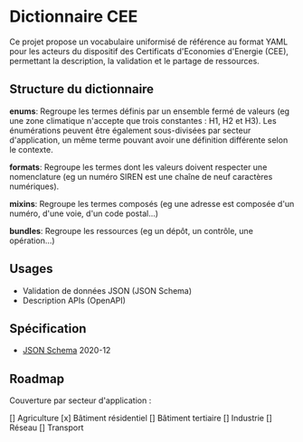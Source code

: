# Dictionnaire CEE

Ce projet propose un vocabulaire uniformisé de référence au format YAML pour les acteurs du dispositif des Certificats d'Economies d'Energie (CEE), permettant la description, la validation et le partage de ressources.

## Structure du dictionnaire

**enums**: Regroupe les termes définis par un ensemble fermé de valeurs (eg une zone climatique n'accepte que trois constantes : H1, H2 et H3). Les énumérations peuvent être également sous-divisées par secteur d'application, un même terme pouvant avoir une définition différente selon le contexte.

**formats**: Regroupe les termes dont les valeurs doivent respecter une nomenclature (eg un numéro SIREN est une chaîne de neuf caractères numériques).

**mixins**: Regroupe les termes composés (eg une adresse est composée d'un numéro, d'une voie, d'un code postal...)

**bundles**: Regroupe les ressources (eg un dépôt, un contrôle, une opération...)

## Usages

- Validation de données JSON (JSON Schema)
- Description APIs (OpenAPI)

## Spécification

- [JSON Schema](https://json-schema.org/) 2020-12

## Roadmap

Couverture par secteur d'application :

[] Agriculture
[x] Bâtiment résidentiel
[] Bâtiment tertiaire
[] Industrie
[] Réseau
[] Transport
